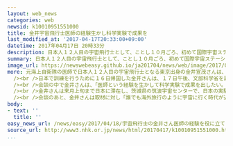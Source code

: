 ```yaml
---
layout: web_news
categories: web
newsid: k10010951551000
title: 金井宇宙飛行士医師の経験生かし科学実験で成果を
last_modified_at: '2017-04-17T20:33:00+09:00'
datetime: 2017年04月17日 20時33分
description: 日本人１２人目の宇宙飛行士として、ことし１０月ごろ、初めて国際宇宙ステーションに向かう金井宣茂さんが１７日、松野文部科学大臣を表敬訪問し、「医師としての経験を生かして科学実験で成果を出したい」と抱負を述べました。
summary: 日本人１２人目の宇宙飛行士として、ことし１０月ごろ、初めて国際宇宙ステーションに向かう金井宣茂さんが１７日、松野文部科学大臣を表敬訪問し、「医師としての経験を生かして科学実験で成果を出したい」と抱負を述べました。
image_url: https://newswebeasy.github.io/ja201704/news/web/image/2017/04/18/k10010951551000.jpg
more: 元海上自衛隊の医師で日本人１２人目の宇宙飛行士となる東京出身の金井宣茂さんは、ことし１０月ごろ、ロシアの宇宙船「ソユーズ」で初めて国際宇宙ステーションに向かい、およそ６か月間の長期滞在に臨む予定です。<br
  /><br />日本で訓練を行うために１６日帰国した金井さんは、１７日午後、文部科学省を訪れ、松野文部科学大臣と会談しました。<br /><br />金井さんは、国際宇宙ステーションでは、新しい医薬品の開発につなげるための実験や、みずからを実験台として宇宙の環境が人の体に与える影響を調べる実験などに臨むことになっています。<br
  /><br />会談の中で金井さんは、「医師という経験を生かして科学実験で成果を出したい。そして、その成果を地上にフィードバックしたい」と抱負を述べました。<br
  /><br />金井さんは来月上旬まで日本に滞在し、茨城県の筑波宇宙センターで、日本の実験棟「きぼう」で行う科学実験の手順などを確認することにしています。<br
  /><br />会談のあと、金井さんは取材に対し「誰でも海外旅行のように宇宙に行く時代が近づいてきているので、できるだけ体への負担がかからないような宇宙旅行の開発につながる成果を出したい」と話していました。
body:
- text: ''
  title: ''
easy_news_url: /news/easy/2017/04/18/宇宙飛行士の金井さん医師の経験を役に立てたい/
source_url: http://www3.nhk.or.jp/news/html/20170417/k10010951551000.html
...
```

